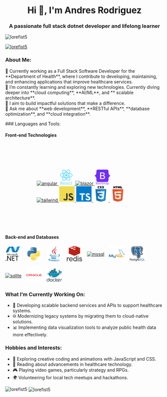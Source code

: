 <h1 align="center">Hi 👋, I'm Andres Rodriguez</h1>
<h3 align="center">A passionate full stack dotnet developer and lifelong learner</h3>

<p align="left"> <img src="https://komarev.com/ghpvc/?username=lorefist5&label=Profile%20views&color=0e75b6&style=flat" alt="lorefist5" /> </p>

<p align="left"> <a href="https://github.com/ryo-ma/github-profile-trophy"><img src="https://github-profile-trophy.vercel.app/?username=lorefist5" alt="lorefist5" /></a> </p>

<h3 align="left">About Me:</h3>
<p align="left">
🌟 Currently working as a Full Stack Software Developer for the **Department of Health**, where I contribute to developing, maintaining, and enhancing applications that improve healthcare services.<br>
🌱 I’m constantly learning and exploring new technologies. Currently diving deeper into **cloud computing**, **AI/ML**, and ** scalable architecture**.<br>
🎯 I aim to build impactful solutions that make a difference.<br>
💬 Ask me about **web development**, **RESTful APIs**, **database optimization**, and **cloud integration**.<br>
</p>
### Languages and Tools:

#### Front-end Technologies
<p align="left" style="margin:100px;">
  <a href="https://angular.io" target="_blank" rel="noreferrer">
    <img src="https://angular.io/assets/images/logos/angular/angular.svg" alt="angular" height="50"/>
  </a>
  <a href="https://reactjs.org/" target="_blank" rel="noreferrer">
    <img src="https://raw.githubusercontent.com/devicons/devicon/master/icons/react/react-original-wordmark.svg" alt="react" height="50"/>
  </a>
  <a href="https://dotnet.microsoft.com/apps/blazor" target="_blank" rel="noreferrer">
    <img src="https://upload.wikimedia.org/wikipedia/commons/d/d0/Blazor.png" alt="blazor" height="50"/>
  </a>
  <a href="https://getbootstrap.com" target="_blank" rel="noreferrer">
    <img src="https://raw.githubusercontent.com/devicons/devicon/master/icons/bootstrap/bootstrap-plain-wordmark.svg" alt="bootstrap" height="50"/>
  </a>
  <a href="https://tailwindcss.com/" target="_blank" rel="noreferrer">
    <img src="https://www.vectorlogo.zone/logos/tailwindcss/tailwindcss-icon.svg" alt="tailwind" height="50"/>
  </a>
  <a href="https://developer.mozilla.org/en-US/docs/Web/JavaScript" target="_blank" rel="noreferrer">
    <img src="https://raw.githubusercontent.com/devicons/devicon/master/icons/javascript/javascript-original.svg" alt="javascript" height="50"/>
  </a>
  <a href="https://www.typescriptlang.org/" target="_blank" rel="noreferrer">
    <img src="https://raw.githubusercontent.com/devicons/devicon/master/icons/typescript/typescript-original.svg" alt="typescript" height="50"/>
  </a>
  <a href="https://www.w3schools.com/css/" target="_blank" rel="noreferrer">
    <img src="https://raw.githubusercontent.com/devicons/devicon/master/icons/css3/css3-original-wordmark.svg" alt="css3" height="50"/>
  </a>
  <a href="https://www.w3.org/html/" target="_blank" rel="noreferrer">
    <img src="https://raw.githubusercontent.com/devicons/devicon/master/icons/html5/html5-original-wordmark.svg" alt="html5" height="50"/>
  </a>
</p>

#### Back-end and Databases
<p align="left" style="display: flex; flex-wrap: wrap; gap: 15px; align-items: center;">
  <a href="https://dotnet.microsoft.com/" target="_blank" rel="noreferrer">
    <img src="https://raw.githubusercontent.com/devicons/devicon/master/icons/dot-net/dot-net-original-wordmark.svg" alt="dotnet" height="50"/>
  </a>
  <a href="https://www.python.org" target="_blank" rel="noreferrer">
    <img src="https://raw.githubusercontent.com/devicons/devicon/master/icons/python/python-original.svg" alt="python" height="50"/>
  </a>
  <a href="https://www.java.com" target="_blank" rel="noreferrer">
    <img src="https://raw.githubusercontent.com/devicons/devicon/master/icons/java/java-original.svg" alt="java" height="50"/>
  </a>
  <a href="https://redis.io" target="_blank" rel="noreferrer">
    <img src="https://raw.githubusercontent.com/devicons/devicon/master/icons/redis/redis-original-wordmark.svg" alt="redis" height="50"/>
  </a>
  <a href="https://www.microsoft.com/en-us/sql-server" target="_blank" rel="noreferrer">
    <img src="https://www.svgrepo.com/show/303229/microsoft-sql-server-logo.svg" alt="mssql" height="50"/>
  </a>
  <a href="https://www.mysql.com/" target="_blank" rel="noreferrer">
    <img src="https://raw.githubusercontent.com/devicons/devicon/master/icons/mysql/mysql-original-wordmark.svg" alt="mysql" height="50"/>
  </a>
  <a href="https://www.postgresql.org" target="_blank" rel="noreferrer">
    <img src="https://raw.githubusercontent.com/devicons/devicon/master/icons/postgresql/postgresql-original-wordmark.svg" alt="postgresql" height="50"/>
  </a>
  <a href="https://www.sqlite.org/" target="_blank" rel="noreferrer">
    <img src="https://www.vectorlogo.zone/logos/sqlite/sqlite-icon.svg" alt="sqlite" height="50"/>
  </a>
  <a href="https://www.oracle.com/" target="_blank" rel="noreferrer">
    <img src="https://raw.githubusercontent.com/devicons/devicon/master/icons/oracle/oracle-original.svg" alt="oracle" height="50"/>
  </a>
  <a href="https://www.docker.com/" target="_blank" rel="noreferrer">
    <img src="https://raw.githubusercontent.com/devicons/devicon/master/icons/docker/docker-original-wordmark.svg" alt="docker" height="50"/>
  </a>
</p>

<h3 align="left">What I’m Currently Working On:</h3>
<ul>
  <li>🚀 Developing scalable backend services and APIs to support healthcare systems.</li>
  <li>🌐 Modernizing legacy systems by migrating them to cloud-native solutions.</li>
  <li>📊 Implementing data visualization tools to analyze public health data more effectively.</li>
</ul>

<h3 align="left">Hobbies and Interests:</h3>
<ul>
  <li>🎨 Exploring creative coding and animations with JavaScript and CSS.</li>
  <li>📖 Reading about advancements in healthcare technology.</li>
  <li>🎮 Playing video games, particularly strategy and RPGs.</li>
  <li>🌍 Volunteering for local tech meetups and hackathons.</li>
</ul>

<p><img align="left" src="https://github-readme-stats.vercel.app/api/top-langs?username=lorefist5&show_icons=true&locale=en&layout=compact" alt="lorefist5" /></p>

<p>&nbsp;<img align="center" src="https://github-readme-stats.vercel.app/api?username=lorefist5&show_icons=true&locale=en" alt="lorefist5" /></p>
